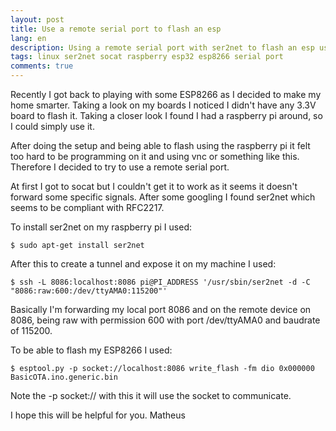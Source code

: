 ```yaml
---
layout: post
title: Use a remote serial port to flash an esp
lang: en
description: Using a remote serial port with ser2net to flash an esp using raspberry pi
tags: linux ser2net socat raspberry esp32 esp8266 serial port
comments: true
--- 
```


Recently I got back to playing with some ESP8266 as I decided to make my home smarter. Taking a look on my boards I noticed I didn't have any 3.3V board to flash it. Taking a closer look I found I had a raspberry pi around, so I could simply use it. 

After doing the setup and being able to flash using the raspberry pi it felt too hard to be programming on it and using vnc or something like this. Therefore I decided to try to use a remote serial port.

At first I got to socat but I couldn't get it to work as it seems it doesn't forward some specific signals. After some googling I found ser2net which seems to be compliant with RFC2217.

To install ser2net on my raspberry pi I used:
```
$ sudo apt-get install ser2net
```

After this to create a tunnel and expose it on my machine I used:
```
$ ssh -L 8086:localhost:8086 pi@PI_ADDRESS '/usr/sbin/ser2net -d -C "8086:raw:600:/dev/ttyAMA0:115200"'
``` 

Basically I'm forwarding my local port 8086 and on the remote device on 8086, being raw with permission 600 with port /dev/ttyAMA0 and baudrate of 115200. 

To be able to flash my ESP8266 I used:
```
$ esptool.py -p socket://localhost:8086 write_flash -fm dio 0x000000 BasicOTA.ino.generic.bin
```
Note the -p socket:// with this it will use the socket to communicate.


I hope this will be helpful for you.
Matheus